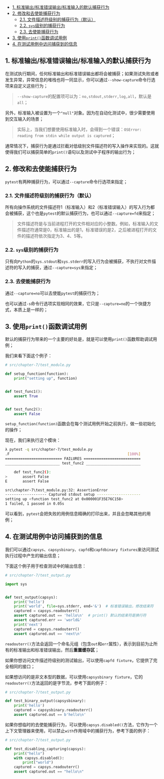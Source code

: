 - [1. 标准输出/标准错误输出/标准输入的默认捕获行为](#1-标准输出标准错误输出标准输入的默认捕获行为)
- [2. 修改和去使能捕获行为](#2-修改和去使能捕获行为)
  - [2.1. 文件描述符级别的捕获行为（默认）](#21-文件描述符级别的捕获行为默认)
  - [2.2. `sys`级别的捕获行为](#22-sys级别的捕获行为)
  - [2.3. 去使能捕获行为](#23-去使能捕获行为)
- [3. 使用`print()`函数调试用例](#3-使用print函数调试用例)
- [4. 在测试用例中访问捕获到的信息](#4-在测试用例中访问捕获到的信息)

## 1. 标准输出/标准错误输出/标准输入的默认捕获行为
在测试执行期间，任何标准输出和标准错误输出都将会被捕获；如果测试失败或者发生异常，异常信息的堆栈也将一同显示，你可以通过`--show-capture`命令行选项来自定义这些行为；

> `--show-capture`的配置项可以为：`no,stdout,stderr,log,all`，默认是`all`；

另外，标准输入被设置为一个`"null"`对象。因为在自动化测试中，很少需要使用到交互输入的场景；

> 实际上，当我们想要使用标准输入时，会得到一个错误：`OSError: reading from stdin while output is captured`；

通常情况下，捕获行为是通过拦截对低级别文件描述符的写入操作来实现的。这就使得我们可以捕获简单的`print()`语句以及测试中子程序的输出行为；


## 2. 修改和去使能捕获行为
`pytest`有两种捕获行为，可以通过`--capture`命令行选项来指定；

### 2.1. 文件描述符级别的捕获行为（默认）
所有向操作系统的文件描述符1（标准输入）和2（标准错误输入）的写入行为都会被捕获，这个也是`pytest`的默认捕获行为，也可以通过`--capture=fd`来指定；

> 文件描述符是与当前进程打开的文件相对应的小整数。例如，标准输入的文件描述符通常是0，标准输出的是1，标准错误的是2，之后被进程打开的文件的描述符依次指定为3、4、5等。 

### 2.2. `sys`级别的捕获行为
只有向`Python`的`sys.stdout`和`sys.stderr`的写入行为会被捕获，不执行对文件描述符的写入的捕获，通过`--capture=sys`来指定；

### 2.3. 去使能捕获行为
通过`--capture=no`可以去使能`pytest`的捕获行为；

也可以通过`-s`命令行选项实现相同的效果，它只是`--capture=no`的一个快捷方式，本质上是一样的；


## 3. 使用`print()`函数调试用例
默认的捕获行为带来的一个主要的好处是，就是可以使用`print()`函数帮助调试用例；

我们来看下面这个例子：

```python
# src/chapter-7/test_module.py

def setup_function(function):
    print("setting up", function)


def test_func1():
    assert True


def test_func2():
    assert False
```

`setup_function(function)`函数会在每个测试用例开始之前执行，做一些初始化的操作；

现在，我们来执行这个模块：

```bash
λ pytest -q src/chapter-7/test_module.py
.F                                                      [100%] 
========================== FAILURES ========================== 
_________________________ test_func2 _________________________

    def test_func2():
>       assert False
E       assert False

src\chapter-7\test_module.py:32: AssertionError
------------------- Captured stdout setup -------------------- 
setting up <function test_func2 at 0x000001F35E76C158>
1 failed, 1 passed in 0.05s
```

可以看到，`pytest`会把失败的用例信息精确的打印出来，并且会忽略其他的用例；


## 4. 在测试用例中访问捕获到的信息
我们可以通过`capsys`、`capsysbinary`、`capfd`和`capfdbinary fixtures`来访问测试执行过程中产生的输出信息；

下面这个例子用于检查测试中的输出信息：

```python
# src/chapter-7/test_output.py

import sys


def test_output(capsys):
    print('hello')
    print('world', file=sys.stderr, end='&')  # 标准错误输出，修改结束符
    captured = capsys.readouterr()
    assert captured.out == 'hello\n'  # print() 默认的结束符是换行符
    assert captured.err == 'world&'
    print('next')
    captured = capsys.readouterr()
    assert captured.out == 'next\n'
```

`readouterr()`方法会返回一个命名元组（包含`out`和`err`属性），表示到目前为止所有的标准输出和标准错误输出，然后**重置缓存区**；

如果你想访问文件描述符级别的测试输出，可以使用`capfd fixture`，它提供了完全相同的接口；

如果想访问的是非文本型的数据，可以使用`capsysbinary fixture`，它的`readouterr()`方法返回的是字节流，参考下面的例子：

```python
# src/chapter-7/test_output.py

def test_binary_output(capsysbinary):
    print('hello')
    captured = capsysbinary.readouterr()
    assert captured.out == b'hello\n'
```

如果你想临时的去使能捕获行为，可以使用`capsys.disabled()`方法，它作为一个上下文管理器来使用，可以禁止`with`作用域中的捕获行为，参考下面的例子：

```python
# src/chapter-7/test_output.py

def test_disabling_capturing(capsys):
    print("hello")
    with capsys.disabled():
        print("world")
    captured = capsys.readouterr()
    assert captured.out == "hello\n"
```
